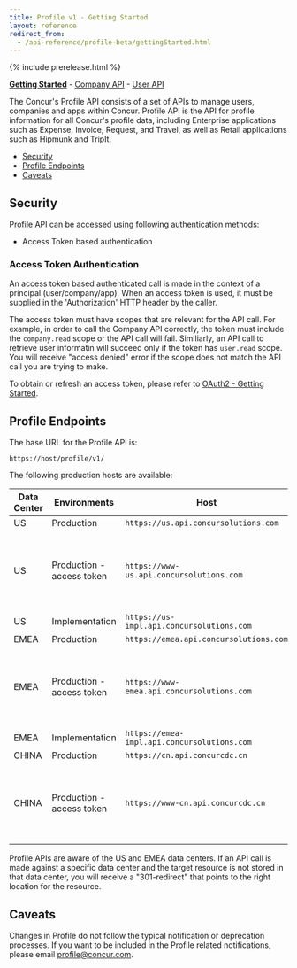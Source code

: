 ```yaml
---
title: Profile v1 - Getting Started
layout: reference
redirect_from:
  - /api-reference/profile-beta/gettingStarted.html
---
```


{% include prerelease.html %}

[**Getting Started**](./gettingStarted.html)  -  [Company API](./company.html)  -  [User API](./user.html)

The Concur's Profile API consists of a set of APIs to manage users, companies and apps within Concur. Profile API is the API for profile information for all Concur's profile data, including Enterprise applications such as Expense, Invoice, Request, and Travel, as well as Retail applications such as Hipmunk and TripIt.

* [Security](#security)
* [Profile Endpoints](#endpoint)
* [Caveats](#caveats)

## <a name="security"></a>Security

Profile API can be accessed using following authentication methods:

* Access Token based authentication

### Access Token Authentication

An access token based authenticated call is made in the context of a principal (user/company/app).  When an access token is used, it must be supplied in the 'Authorization' HTTP header by the caller.

The access token must have scopes that are relevant for the API call. For example, in order to call the Company API correctly, the token must include the `company.read` scope or the API call will fail. Similiarly, an API call to retrieve user informatin will succeed only if the token has `user.read` scope. You will receive "access denied" error if the scope does not match the API call you are trying to make.

To obtain or refresh an access token, please refer to [OAuth2 - Getting Started](/api-reference/authentication/getting-started.html).

## <a name="endpoint"></a>Profile Endpoints

The base URL for the Profile API is:

```
https://host/profile/v1/
```

The following production hosts are available:

Data Center|Environments|Host|Description
---|---|---|---
US|Production|`https://us.api.concursolutions.com`|-
US|Production - access token|`https://www-us.api.concursolutions.com`|This is for clients that cannot handle the server request for x.509 cert.
US|Implementation|`https://us-impl.api.concursolutions.com`|-
EMEA|Production|`https://emea.api.concursolutions.com`|-
EMEA|Production - access token|`https://www-emea.api.concursolutions.com`|This is for clients that cannot handle the server request for x.509 cert.
EMEA|Implementation|`https://emea-impl.api.concursolutions.com`|-
CHINA|Production|`https://cn.api.concurcdc.cn`|-
CHINA|Production - access token|`https://www-cn.api.concurcdc.cn`| This is for clients that cannot handle the server request for x.509 cert.

Profile APIs are aware of the US and EMEA data centers. If an API call is made against a specific data center and the target resource is not stored in that data center, you will receive a "301-redirect" that points to the right location for the resource.

## <a name="caveats"></a>Caveats

Changes in Profile do not follow the typical notification or deprecation processes. If you want to be included in the Profile related notifications, please email [profile@concur.com](mailto:profile@concur.com).
